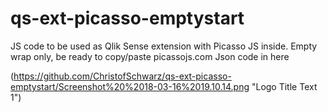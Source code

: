 # qs-ext-picasso-emptystart
JS code to be used as Qlik Sense extension with Picasso JS inside. Empty wrap only, be ready to copy/paste picassojs.com Json code in here

(https://github.com/ChristofSchwarz/qs-ext-picasso-emptystart/Screenshot%20%2018-03-16%2019.10.14.png "Logo Title Text 1")
